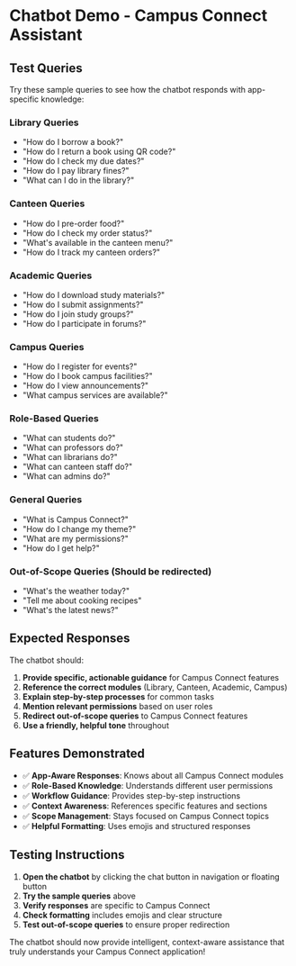 # Chatbot Demo - Campus Connect Assistant

## Test Queries

Try these sample queries to see how the chatbot responds with app-specific knowledge:

### Library Queries
- "How do I borrow a book?"
- "How do I return a book using QR code?"
- "How do I check my due dates?"
- "How do I pay library fines?"
- "What can I do in the library?"

### Canteen Queries
- "How do I pre-order food?"
- "How do I check my order status?"
- "What's available in the canteen menu?"
- "How do I track my canteen orders?"

### Academic Queries
- "How do I download study materials?"
- "How do I submit assignments?"
- "How do I join study groups?"
- "How do I participate in forums?"

### Campus Queries
- "How do I register for events?"
- "How do I book campus facilities?"
- "How do I view announcements?"
- "What campus services are available?"

### Role-Based Queries
- "What can students do?"
- "What can professors do?"
- "What can librarians do?"
- "What can canteen staff do?"
- "What can admins do?"

### General Queries
- "What is Campus Connect?"
- "How do I change my theme?"
- "What are my permissions?"
- "How do I get help?"

### Out-of-Scope Queries (Should be redirected)
- "What's the weather today?"
- "Tell me about cooking recipes"
- "What's the latest news?"

## Expected Responses

The chatbot should:
1. **Provide specific, actionable guidance** for Campus Connect features
2. **Reference the correct modules** (Library, Canteen, Academic, Campus)
3. **Explain step-by-step processes** for common tasks
4. **Mention relevant permissions** based on user roles
5. **Redirect out-of-scope queries** to Campus Connect features
6. **Use a friendly, helpful tone** throughout

## Features Demonstrated

- ✅ **App-Aware Responses**: Knows about all Campus Connect modules
- ✅ **Role-Based Knowledge**: Understands different user permissions
- ✅ **Workflow Guidance**: Provides step-by-step instructions
- ✅ **Context Awareness**: References specific features and sections
- ✅ **Scope Management**: Stays focused on Campus Connect topics
- ✅ **Helpful Formatting**: Uses emojis and structured responses

## Testing Instructions

1. **Open the chatbot** by clicking the chat button in navigation or floating button
2. **Try the sample queries** above
3. **Verify responses** are specific to Campus Connect
4. **Check formatting** includes emojis and clear structure
5. **Test out-of-scope queries** to ensure proper redirection

The chatbot should now provide intelligent, context-aware assistance that truly understands your Campus Connect application!
